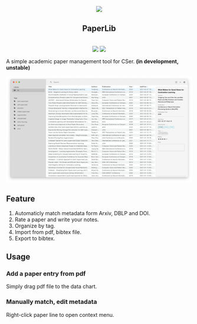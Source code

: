 <div align="center">
<img src="https://raw.githubusercontent.com/GeoffreyChen777/paperlib/master/src-electron/icons/linux-512x512.png" height="95" />
<h2>PaperLib</h2>
<br />
<img src="https://img.shields.io/github/license/GeoffreyChen777/paperlib" />
<img src="https://img.shields.io/github/stars/GeoffreyChen777/paperlib" />
</div>

A simple academic paper management tool for CSer. **(in development, unstable)**

![](./assets/ui.png)

## Feature
1. Automaticly match metadata form Arxiv, DBLP and DOI.
3. Rate a paper and write your notes.
4. Organize by tag.
5. Import from pdf, bibtex file.
6. Export to bibtex.

## Usage

### Add a paper entry from pdf
Simply drag pdf file to the data chart.

### Manually match, edit metadata
Right-click paper line to open context menu.
